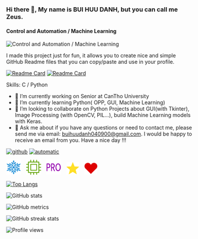 
### Hi there 👋, My name is BUI HUU DANH, but you can call me Zeus.
#### Control and Automation / Machine Learning 

![Control and Automation / Machine Learning ](https://github.com/ChristianZeus/Zeus/blob/main/deepLearning.gif)

I made this project just for fun, it allows you to create nice and simple GitHub Readme files that you can copy/paste and use in your profile.

[![Readme Card](https://github-readme-stats.vercel.app/api/pin/?username=ChristianZeus&repo=Project-Alpha)](https://github.com/ChristianZeus/Project-Alpha)
[![Readme Card](https://github-readme-stats.vercel.app/api/pin/?username=ChristianZeus&repo=Project-Omega)](https://github.com/ChristianZeus/Project-Omega)

Skills: C / Python

- 🔭 I’m currently working on Senior at CanTho University 
- 🌱 I’m currently learning Python( OPP, GUI, Machine Learning) 
- 👯 I’m looking to collaborate on Python Projects about GUI(with Tkinter), Image Processing (with OpenCV, PIL...), build Machine Learning models with Keras. 
- 💬 Ask me about if you have any questions or need to contact me, please send me via email: buihuudanh040900@gmail.com. I would be happy to receive an email from you. Have a nice day !!! 


[<img src='https://cdn.jsdelivr.net/npm/simple-icons@3.0.1/icons/github.svg' alt='github' height='40'>](https://github.com/ChristianZeus)  [<img src='https://cdn.jsdelivr.net/npm/simple-icons@3.0.1/icons/automatic.svg' alt='automatic' height='40'>](https://cybernetics4u.wordpress.com/)  

<a href='https://archiveprogram.github.com/'><img src='https://raw.githubusercontent.com/acervenky/animated-github-badges/master/assets/acbadge.gif' width='40' height='40'></a> <a href='https://docs.github.com/en/developers'><img src='https://raw.githubusercontent.com/acervenky/animated-github-badges/master/assets/devbadge.gif' width='40' height='40'></a> <a href='https://github.com/pricing'><img src='https://raw.githubusercontent.com/acervenky/animated-github-badges/master/assets/pro.gif' width='40' height='40'></a> <a href='https://stars.github.com/'><img src='https://raw.githubusercontent.com/acervenky/animated-github-badges/master/assets/starbadge.gif' width='35' height='35'></a> <a href='https://docs.github.com/en/github/supporting-the-open-source-community-with-github-sponsors'><img src='https://raw.githubusercontent.com/acervenky/animated-github-badges/master/assets/sponsorbadge.gif' width='35' height='35'></a> 

[![Top Langs](https://github-readme-stats.vercel.app/api/top-langs/?username=ChristianZeus)](https://github.com/anuraghazra/github-readme-stats)

![GitHub stats](https://github-readme-stats.vercel.app/api?username=ChristianZeus&show_icons=true&count_private=true)  

![GitHub metrics](https://metrics.lecoq.io/ChristianZeus)  

![GitHub streak stats](https://github-readme-streak-stats.herokuapp.com/?user=ChristianZeus)  

![Profile views](https://gpvc.arturio.dev/ChristianZeus)   

 

